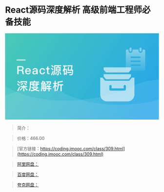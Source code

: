 # React源码深度解析 高级前端工程师必备技能

![img](../../assets/5fce053d09e4a2d405400304.png)

> 简介：

> 价格：466.00

> [官方链接：https://coding.imooc.com/class/309.html](https://coding.imooc.com/class/309.html)

> [阿里网盘：]()

> [百度网盘：]()

> [夸克网盘：]()
